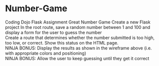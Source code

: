 # Number-Game
Coding Dojo Flask Assignment Great Number Game
Create a new Flask project 
In the root route, save a random number between 1 and 100 and display a form for the user to guess the number  
Create a route that determines whether the number submitted is too high, too low, or correct. Show this status on the HTML page.  
NINJA BONUS: Display the results as shown in the wireframe above (i.e. with appropriate colors and positioning)  
NINJA BONUS: Allow the user to keep guessing until they get it correct  
